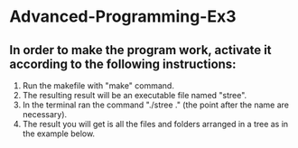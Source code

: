 # Advanced-Programming-Ex3
## In order to make the program work, activate it according to the following instructions:
1. Run the makefile with "make" command.
2. The resulting result will be an executable file named "stree".
3. In the terminal ran the command "./stree ." (the point after the name are necessary).
4. The result you will get is all the files and folders arranged in a tree as in the example below.

